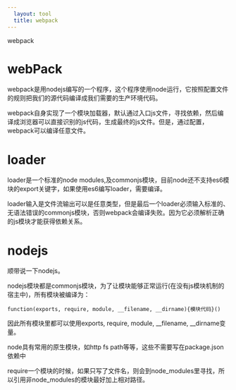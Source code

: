 ```yaml
---
  layout: tool
  title: webpack
---
```

webpack

# webPack

webpack是用nodejs编写的一个程序，这个程序使用node运行，它按照配置文件的规则把我们的源代码编译成我们需要的生产环境代码。

webpack自身实现了一个模块加载器，默认通过入口js文件，寻找依赖，然后编译成浏览器可以直接识别的js代码，生成最终的js文件。但是，通过配置，webpack可以编译任意文件。

# loader

loader是一个标准的node modules,及commonjs模块，目前node还不支持es6模块的export关键字，如果使用es6编写loader，需要编译。

loader输入是文件流输出可以是任意类型，但是最后一个loader必须输入标准的、无语法错误的commonjs模块，否则webpack会编译失败。因为它必须解析正确的js模块才能获得依赖关系。

# nodejs

顺带说一下nodejs。

nodejs模块都是commonjs模块，为了让模块能够正常运行(在没有js模块机制的宿主中)，所有模块被编译为：

`function(exports, require, module, __filename, __dirname){模块代码}()`

因此所有模块里都可以使用exports, require, module, __filename, __dirname变量。

node具有常用的原生模块，如http fs path等等，这些不需要写在package.json依赖中

require一个模块的时候，如果只写了文件名，则会到node_modules里寻找，所以引用非node_modules的模块最好加上相对路径。

